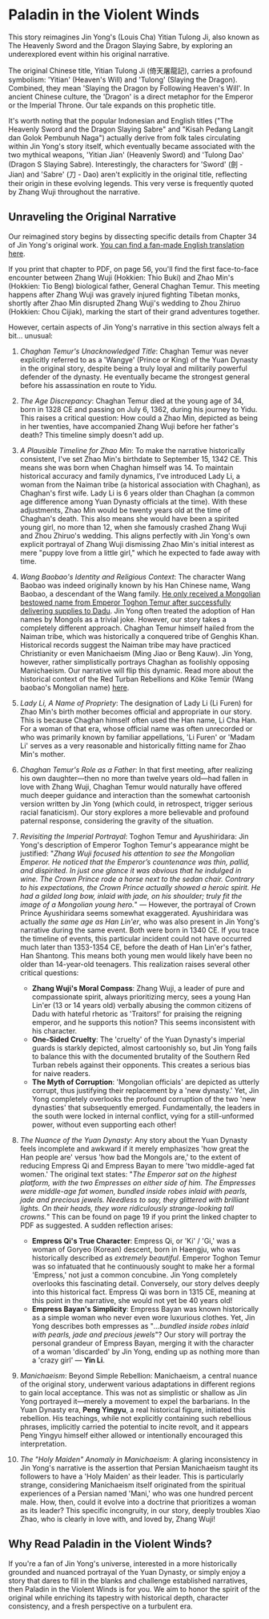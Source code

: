 # Paladin in the Violent Winds

This story reimagines Jin Yong's (Louis Cha) Yitian Tulong Ji, also known as The Heavenly Sword and the Dragon Slaying Sabre, by exploring an underexplored event within his original narrative.

The original Chinese title, Yitian Tulong Ji (倚天屠龍記), carries a profound symbolism: 'Yitian' (Heaven's Will) and 'Tulong' (Slaying the Dragon). Combined, they mean 'Slaying the Dragon by Following Heaven's Will'. In ancient Chinese culture, the 'Dragon' is a direct metaphor for the Emperor or the Imperial Throne. Our tale expands on this prophetic title.

It's worth noting that the popular Indonesian and English titles ("The Heavenly Sword and the Dragon Slaying Sabre" and "Kisah Pedang Langit dan Golok Pembunuh Naga") actually derive from folk tales circulating within Jin Yong's story itself, which eventually became associated with the two mythical weapons, 'Yitian Jian' (Heavenly Sword) and 'Tulong Dao' (Dragon S Slaying Sabre). Interestingly, the characters for 'Sword' (劍 - Jian) and 'Sabre' (刀 - Dao) aren't explicitly in the original title, reflecting their origin in these evolving legends. This very verse is frequently quoted by Zhang Wuji throughout the narrative.


## Unraveling the Original Narrative

Our reimagined story begins by dissecting specific details from Chapter 34 of Jin Yong's original work. [You can find a fan-made English translation here](https://foxswuxia.wordpress.com/condor-trilogy-heaven-sword-dragon-saber/yttlj-chapter-34/).

If you print that chapter to PDF, on page 56, you'll find the first face-to-face encounter between Zhang Wuji (Hokkien: Thio Buki) and Zhao Min's (Hokkien: Tio Beng) biological father, General Chaghan Temur. This meeting happens after Zhang Wuji was gravely injured fighting Tibetan monks, shortly after Zhao Min disrupted Zhang Wuji's wedding to Zhou Zhiruo (Hokkien: Chou Cijiak), marking the start of their grand adventures together.

However, certain aspects of Jin Yong's narrative in this section always felt a bit... unusual:

1. *Chaghan Temur's Unacknowledged Title*: Chaghan Temur was never explicitly referred to as a 'Wangye' (Prince or King) of the Yuan Dynasty in the original story, despite being a truly loyal and militarily powerful defender of the dynasty. He eventually became the strongest general before his assassination en route to Yidu.

2. *The Age Discrepancy*: Chaghan Temur died at the young age of 34, born in 1328 CE and passing on July 6, 1362, during his journey to Yidu. This raises a critical question: How could a Zhao Min, depicted as being in her twenties, have accompanied Zhang Wuji before her father's death? This timeline simply doesn't add up.

3. *A Plausible Timeline for Zhao Min*: To make the narrative historically consistent, I've set Zhao Min's birthdate to September 15, 1342 CE. This means she was born when Chaghan himself was 14. To maintain historical accuracy and family dynamics, I've introduced Lady Li, a woman from the Naiman tribe (a historical association with Chaghan), as Chaghan's first wife. Lady Li is 6 years older than Chaghan (a common age difference among Yuan Dynasty officials at the time). With these adjustments, Zhao Min would be twenty years old at the time of Chaghan's death. This also means she would have been a spirited young girl, no more than 12, when she famously crashed Zhang Wuji and Zhou Zhiruo's wedding. This aligns perfectly with Jin Yong's own explicit portrayal of Zhang Wuji dismissing Zhao Min's initial interest as mere "puppy love from a little girl," which he expected to fade away with time.

4. *Wang Baobao's Identity and Religious Context*: The character Wang Baobao was indeed originally known by his Han Chinese name, Wang Baobao, a descendant of the Wang family. [He only received a Mongolian bestowed name from Emperor Toghon Temur after successfully delivering supplies to Dadu](https://en.wikipedia.org/wiki/Red_Turban_Rebellions#K%C3%B6ke_Tem%C3%BCr). Jin Yong often treated the adoption of Han names by Mongols as a trivial joke. However, our story takes a completely different approach. Chaghan Temur himself hailed from the Naiman tribe, which was historically a conquered tribe of Genghis Khan. Historical records suggest the Naiman tribe may have practiced Christianity or even Manichaeism (Ming Jiao or Beng Kauw). Jin Yong, however, rather simplistically portrays Chaghan as foolishly opposing Manichaeism. Our narrative will flip this dynamic. Read more about the historical context of the Red Turban Rebellions and Köke Temür (Wang baobao's Mongolian name) [here](https://en.wikipedia.org/wiki/Red_Turban_Rebellions#K%C3%B6ke_Tem%C3%BCr).

5. *Lady Li, A Name of Propriety*: The designation of Lady Li (Li Furen) for Zhao Min's birth mother becomes official and appropriate in our story. This is because Chaghan himself often used the Han name, Li Cha Han. For a woman of that era, whose official name was often unrecorded or who was primarily known by familiar appellations, 'Li Furen' or 'Madam Li' serves as a very reasonable and historically fitting name for Zhao Min's mother.

6. *Chaghan Temur's Role as a Father*: In that first meeting, after realizing his own daughter—then no more than twelve years old—had fallen in love with Zhang Wuji, Chaghan Temur would naturally have offered much deeper guidance and interaction than the somewhat cartoonish version written by Jin Yong (which could, in retrospect, trigger serious racial fanaticism). Our story explores a more believable and profound paternal response, considering the gravity of the situation.

7. *Revisiting the Imperial Portrayal*: Toghon Temur and Ayushiridara: Jin Yong's description of Emperor Toghon Temur's appearance might be justified: "*Zhang Wuji focused his attention to see the Mongolian Emperor. He noticed that the Emperor’s countenance was thin, pallid, and dispirited. In just one glance it was obvious that he indulged in wine. The Crown Prince rode a horse next to the sedan chair. Contrary to his expectations, the Crown Prince actually showed a heroic spirit. He had a gilded long bow, inlaid with jade, on his shoulder; truly fit the image of a Mongolian young hero.*" — However, the portrayal of Crown Prince Ayushiridara seems somewhat exaggerated. Ayushiridara was actually *the same age as Han Lin'er*, who was also present in Jin Yong's narrative during the same event. Both were born in 1340 CE. If you trace the timeline of events, this particular incident could not have occurred much later than 1353-1354 CE, before the death of Han Lin'er's father, Han Shantong. This means both young men would likely have been no older than 14-year-old teenagers. This realization raises several other critical questions:

    - **Zhang Wuji's Moral Compass**: Zhang Wuji, a leader of pure and compassionate spirit, always prioritizing mercy, sees a young Han Lin'er (13 or 14 years old) verbally abusing the common citizens of Dadu with hateful rhetoric as 'Traitors!' for praising the reigning emperor, and he supports this notion? This seems inconsistent with his character.
    - **One-Sided Cruelty**: The 'cruelty' of the Yuan Dynasty's imperial guards is starkly depicted, almost cartoonishly so, but Jin Yong fails to balance this with the documented brutality of the Southern Red Turban rebels against their opponents. This creates a serious bias for naive readers.
    - **The Myth of Corruption**: 'Mongolian officials' are depicted as utterly corrupt, thus justifying their replacement by a 'new dynasty.' Yet, Jin Yong completely overlooks the profound corruption of the two 'new dynasties' that subsequently emerged. Fundamentally, the leaders in the south were locked in internal conflict, vying for a still-unformed power, without even supporting each other!

8. *The Nuance of the Yuan Dynasty*: Any story about the Yuan Dynasty feels incomplete and awkward if it merely emphasizes 'how great the Han people are' versus 'how bad the Mongols are,' to the extent of reducing Empress Qi and Empress Bayan to mere 'two middle-aged fat women.' The original text states: "*The Emperor sat on the highest platform, with the two Empresses on either side of him. The Empresses were middle-age fat women, bundled inside robes inlaid with pearls, jade and precious jewels. Needless to say, they glittered with brilliant lights. On their heads, they wore ridiculously strange-looking tall crowns.*" This can be found on page 19 if you print the linked chapter to PDF as suggested. A sudden reflection arises:

    - **Empress Qi's True Character**: Empress Qi, or 'Ki' / 'Gi,' was a woman of Goryeo (Korean) descent, born in Haengju, who was historically described as *extremely beautiful*. Emperor Toghon Temur was so infatuated that he continuously sought to make her a formal 'Empress,' not just a common concubine. Jin Yong completely overlooks this fascinating detail. Conversely, our story delves deeply into this historical fact. Empress Qi was born in 1315 CE, meaning at this point in the narrative, she would not yet be 40 years old!
    - **Empress Bayan's Simplicity**: Empress Bayan was known historically as a simple woman who never even wore luxurious clothes. Yet, Jin Yong describes both empresses as "*...bundled inside robes inlaid with pearls, jade and precious jewels*"? Our story will portray the personal grandeur of Empress Bayan, merging it with the character of a woman 'discarded' by Jin Yong, ending up as nothing more than a 'crazy girl' — **Yin Li**.

9. *Manichaeism*: Beyond Simple Rebellion: Manichaeism, a central nuance of the original story, underwent various adaptations in different regions to gain local acceptance. This was not as simplistic or shallow as Jin Yong portrayed it—merely a movement to expel the barbarians. In the Yuan Dynasty era, **Peng Yingyu**, a real historical figure, initiated this rebellion. His teachings, while not explicitly containing such rebellious phrases, implicitly carried the potential to incite revolt, and it appears Peng Yingyu himself either allowed or intentionally encouraged this interpretation.

10. *The "Holy Maiden" Anomaly in Manichaeism*: A glaring inconsistency in Jin Yong's narrative is the assertion that Persian Manichaeism taught its followers to have a 'Holy Maiden' as their leader. This is particularly strange, considering Manichaeism itself originated from the spiritual experiences of a Persian named 'Mani,' who was one hundred percent male. How, then, could it evolve into a doctrine that prioritizes a woman as its leader? This specific incongruity, in our story, deeply troubles Xiao Zhao, who is clearly in love with, and loved by, Zhang Wuji!


## Why Read Paladin in the Violent Winds?

If you're a fan of Jin Yong's universe, interested in a more historically grounded and nuanced portrayal of the Yuan Dynasty, or simply enjoy a story that dares to fill in the blanks and challenge established narratives, then Paladin in the Violent Winds is for you. We aim to honor the spirit of the original while enriching its tapestry with historical depth, character consistency, and a fresh perspective on a turbulent era.
